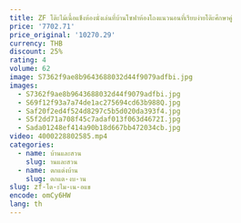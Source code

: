 ```yaml
---
title: ZF โต๊ะไม้เนื้อแข็งห้องนั่งเล่นที่บ้านโซฟาห้องโถงแนวนอนที่เรียบง่ายโต๊ะศึกษาคู่
price: '7702.71'
price_original: '10270.29'
currency: THB
discount: 25%
rating: 4
volume: 62
image: S7362f9ae8b9643688032d44f9079adfbi.jpg
images:
  - S7362f9ae8b9643688032d44f9079adfbi.jpg
  - S69f12f93a7a74de1ac275694cd63b988Q.jpg
  - Saf20f2ed4f524d8297c5b5d020da393f4.jpg
  - S5f2dd71a708f45c7adaf013f063d4672I.jpg
  - Sada01248ef414a90b18d667bb472034cb.jpg
video: 4000228802585.mp4
categories:
  - name: บ้านและสวน
    slug: านและสวน
  - name: ตกแต่งบ้าน
    slug: ตกแต-งบ-าน
slug: zf-โต-ะไม-เน-อแข
encode: omCy6HW
lang: th
---
```

  